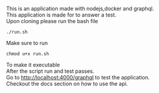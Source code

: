 This is an application made with nodejs,docker and graphql.  
This application is made for to answer a test.  
Upon cloning please run the bash file 
```
./run.sh
```
Make sure to run 
```
chmod u+x run.sh
```
To make it executable  
After the script run and test passes.  
Go to <http://localhost:4000/graphql> to test the application.  
Checkout the docs section on how to use the api.